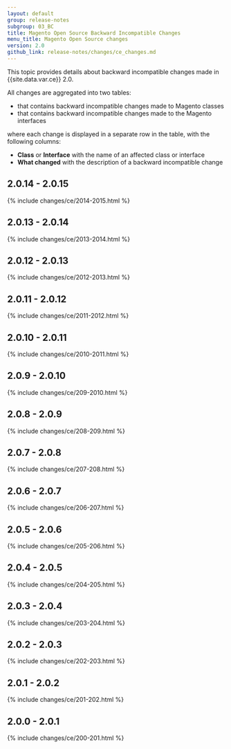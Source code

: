 ```yaml
---
layout: default
group: release-notes
subgroup: 03_BC
title: Magento Open Source Backward Incompatible Changes
menu_title: Magento Open Source changes
version: 2.0
github_link: release-notes/changes/ce_changes.md
---
```


This topic provides details about backward incompatible changes made in {{site.data.var.ce}} 2.0.

All changes are aggregated into two tables:

- that contains backward incompatible changes made to Magento classes
- that contains backward incompatible changes made to the Magento interfaces

where each change is displayed in a separate row in the table, with the following columns:

- **Class** or **Interface** with the name of an affected class or interface
- **What changed** with the description of a backward incompatible change

## 2.0.14 - 2.0.15

{% include changes/ce/2014-2015.html %}

## 2.0.13 - 2.0.14

{% include changes/ce/2013-2014.html %}

## 2.0.12 - 2.0.13

{% include changes/ce/2012-2013.html %}

## 2.0.11 - 2.0.12

{% include changes/ce/2011-2012.html %}

## 2.0.10 - 2.0.11

{% include changes/ce/2010-2011.html %}

## 2.0.9 - 2.0.10

{% include changes/ce/209-2010.html %}

## 2.0.8 - 2.0.9

{% include changes/ce/208-209.html %}

## 2.0.7 - 2.0.8

{% include changes/ce/207-208.html %}

## 2.0.6 - 2.0.7

{% include changes/ce/206-207.html %}

## 2.0.5 - 2.0.6

{% include changes/ce/205-206.html %}

## 2.0.4 - 2.0.5

{% include changes/ce/204-205.html %}

## 2.0.3 - 2.0.4

{% include changes/ce/203-204.html %}

## 2.0.2 - 2.0.3

{% include changes/ce/202-203.html %}

## 2.0.1 - 2.0.2

{% include changes/ce/201-202.html %}

## 2.0.0 - 2.0.1

{% include changes/ce/200-201.html %}